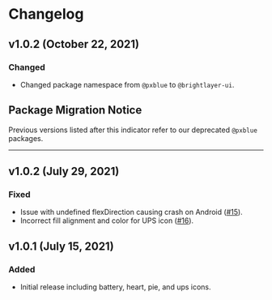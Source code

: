 # Changelog

## v1.0.2 (October 22, 2021)

### Changed

-   Changed package namespace from `@pxblue` to `@brightlayer-ui`.

## Package Migration Notice

Previous versions listed after this indicator refer to our deprecated `@pxblue` packages.

---

## v1.0.2 (July 29, 2021)

### Fixed

-   Issue with undefined flexDirection causing crash on Android ([#15](https://github.com/pxblue/progress-icons/issues/15)).
-   Incorrect fill alignment and color for UPS icon ([#16](https://github.com/pxblue/progress-icons/issues/16)).

## v1.0.1 (July 15, 2021)

### Added

-   Initial release including battery, heart, pie, and ups icons.

